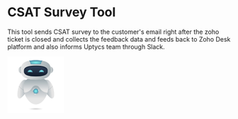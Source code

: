# CSAT Survey Tool

This tool sends CSAT survey to the customer's email right after the zoho ticket is closed and collects the feedback data and feeds back to Zoho Desk platform and also informs Uptycs team through Slack.

<img src="public/images/Floating_Robot.png" width="128" title="Floating Robo" Alt="Floating Robo"/>
